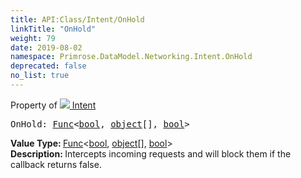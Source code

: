 ```yaml
---
title: API:Class/Intent/OnHold
linkTitle: "OnHold"
weight: 79
date: 2019-08-02
namespace: Primrose.DataModel.Networking.Intent.OnHold
deprecated: false
no_list: true
---
```

Property of <a href="/docs/api-reference/Class/Intent"><img src="/icons/silk/remote_event.png"/>&nbsp;Intent</a>
<pre class="method-declaration">
OnHold: <a class="type" href="/docs/api-reference/System/Func">Func</a><<a class="type" href="/docs/api-reference/System/Primitives#boolean">bool</a>, <span><a class="type" href="/docs/api-reference/System/object">object</a>[]</span>, <a class="type" href="/docs/api-reference/System/Primitives#boolean">bool</a>></pre>
<b>Value Type: </b>
<a class="type" href="/docs/api-reference/System/Func">Func</a><<a class="type" href="/docs/api-reference/System/Primitives#boolean">bool</a>, <span><a class="type" href="/docs/api-reference/System/object">object</a>[]</span>, <a class="type" href="/docs/api-reference/System/Primitives#boolean">bool</a>>
<br/>
<b>Description: </b>
Intercepts incoming requests and will block them if the callback returns false.

